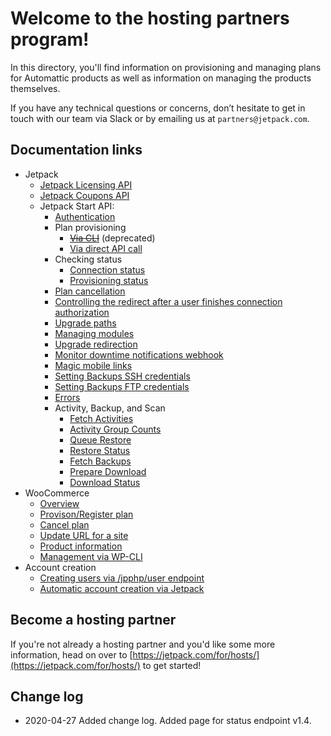 # Welcome to the hosting partners program!

In this directory, you'll find information on provisioning and managing plans for Automattic products as well as information on managing the products themselves.

If you have any technical questions or concerns, don’t hesitate to get in touch with our team via Slack or by emailing us at `partners@jetpack.com`.

## Documentation links

- Jetpack
  - [Jetpack Licensing API](https://github.com/Automattic/jetpack-licensing-api)
  - [Jetpack Coupons API](https://github.com/Automattic/jetpack-partner-api/tree/master/coupon)
  - Jetpack Start API:
      - [Authentication](jetpack/jetpack-start-endpoints/authentication.md)
      - Plan provisioning
        - ~~[Via CLI](jetpack/plan-provisioning.md)~~ (deprecated)
        - [Via direct API call](jetpack/jetpack-start-endpoints/plan-provisioning.md)
      - Checking status
        - [Connection status](jetpack/determining-connection-status.md)
        - [Provisioning status](jetpack/jetpack-start-endpoints/determining-provisioning-status-v1.4.md)
      - [Plan cancellation](jetpack/jetpack-start-endpoints/plan-cancellation.md)
      - [Controlling the redirect after a user finishes connection authorization](jetpack/redirect-after-authorization.md)
      - [Upgrade paths](jetpack/jetpack-start-endpoints/upgrade-paths.md)
      - [Managing modules](jetpack/managing-modules.md)
      - [Upgrade redirection](jetpack/upgrade-redirection.md)
      - [Monitor downtime notifications webhook](jetpack/monitor-downtime-notifications-webhook.md)
      - [Magic mobile links](jetpack/jetpack-start-endpoints/mobile-magic-link.md)
      - [Setting Backups SSH credentials](jetpack/jetpack-start-endpoints/setting-backups-ssh-credentials.md)
      - [Setting Backups FTP credentials](jetpack/jetpack-start-endpoints/setting-backups-ftp-credentials.md)
      - [Errors](jetpack/jetpack-start-endpoints/errors.md)
      - Activity, Backup, and Scan
        - [Fetch Activities](jetpack/jetpack-activity-endpoints/activity.md)
        - [Activity Group Counts](jetpack/jetpack-activity-endpoints/activity-count.md)
        - [Queue Restore](jetpack/jetpack-restore-endpoints/restore.md)
        - [Restore Status](jetpack/jetpack-restore-endpoints/restore-status.md)
        - [Fetch Backups](jetpack/jetpack-backup-endpoints/backups.md)
        - [Prepare Download](jetpack/jetpack-backup-endpoints/prepare-download.md)
        - [Download Status](jetpack/jetpack-backup-endpoints/downloads.md)
- WooCommerce
  - [Overview](woocommerce/overview.md)
  - [Provison/Register plan](woocommerce/plan-register.md)
  - [Cancel plan](woocommerce/plan-cancel.md)
  - [Update URL for a site](woocommerce/update-url.md)
  - [Product information](woocommerce/product-info.md)
  - [Management via WP-CLI](woocommerce/management-via-wp-cli.md)
- Account creation
  - [Creating users via /jpphp/user endpoint](users/user-creation.md)
  - [Automatic account creation via Jetpack](jetpack/automatic-account-creation-connection.md)

## Become a hosting partner

If you're not already a hosting partner and you'd like some more information, head on over to [https://jetpack.com/for/hosts/](https://jetpack.com/for/hosts/) to get started!

## Change log

- 2020-04-27 Added change log. Added page for status endpoint v1.4.
